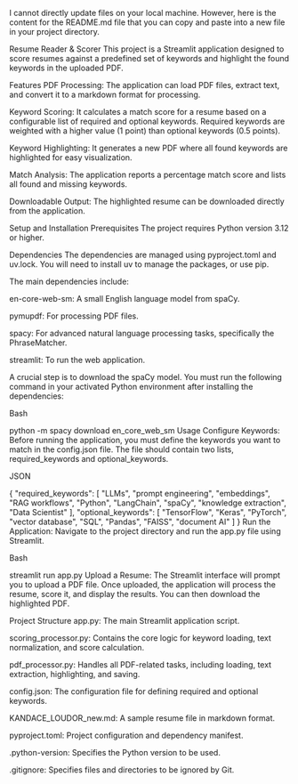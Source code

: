 I cannot directly update files on your local machine. However, here is the content for the README.md file that you can copy and paste into a new file in your project directory.

Resume Reader & Scorer
This project is a Streamlit application designed to score resumes against a predefined set of keywords and highlight the found keywords in the uploaded PDF.

Features
PDF Processing: The application can load PDF files, extract text, and convert it to a markdown format for processing.

Keyword Scoring: It calculates a match score for a resume based on a configurable list of required and optional keywords. Required keywords are weighted with a higher value (1 point) than optional keywords (0.5 points).

Keyword Highlighting: It generates a new PDF where all found keywords are highlighted for easy visualization.

Match Analysis: The application reports a percentage match score and lists all found and missing keywords.

Downloadable Output: The highlighted resume can be downloaded directly from the application.

Setup and Installation
Prerequisites
The project requires Python version 3.12 or higher.

Dependencies
The dependencies are managed using pyproject.toml and uv.lock. You will need to install uv to manage the packages, or use pip.

The main dependencies include:

en-core-web-sm: A small English language model from spaCy.

pymupdf: For processing PDF files.

spacy: For advanced natural language processing tasks, specifically the PhraseMatcher.

streamlit: To run the web application.

A crucial step is to download the spaCy model. You must run the following command in your activated Python environment after installing the dependencies:

Bash

python -m spacy download en_core_web_sm
Usage
Configure Keywords: Before running the application, you must define the keywords you want to match in the config.json file. The file should contain two lists, required_keywords and optional_keywords.

JSON

{
  "required_keywords": [
    "LLMs", "prompt engineering", "embeddings", "RAG workflows",
    "Python", "LangChain", "spaCy", "knowledge extraction", "Data Scientist"
  ],
  "optional_keywords": [
    "TensorFlow", "Keras", "PyTorch", "vector database",
    "SQL", "Pandas", "FAISS", "document AI"
  ]
}
Run the Application: Navigate to the project directory and run the app.py file using Streamlit.

Bash

streamlit run app.py
Upload a Resume: The Streamlit interface will prompt you to upload a PDF file. Once uploaded, the application will process the resume, score it, and display the results. You can then download the highlighted PDF.

Project Structure
app.py: The main Streamlit application script.

scoring_processor.py: Contains the core logic for keyword loading, text normalization, and score calculation.

pdf_processor.py: Handles all PDF-related tasks, including loading, text extraction, highlighting, and saving.

config.json: The configuration file for defining required and optional keywords.

KANDACE_LOUDOR_new.md: A sample resume file in markdown format.

pyproject.toml: Project configuration and dependency manifest.

.python-version: Specifies the Python version to be used.

.gitignore: Specifies files and directories to be ignored by Git.







